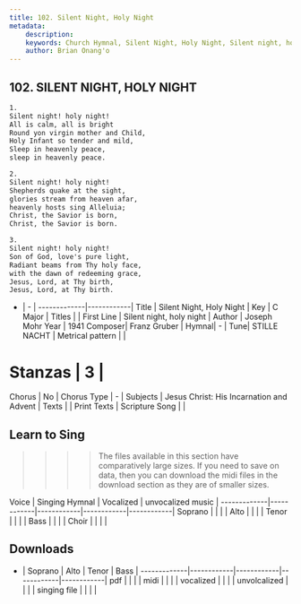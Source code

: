 ```yaml
---
title: 102. Silent Night, Holy Night
metadata:
    description: 
    keywords: Church Hymnal, Silent Night, Holy Night, Silent night, holy night, 
    author: Brian Onang'o
---
```



## 102. SILENT NIGHT, HOLY NIGHT

```txt
1.
Silent night! holy night!
All is calm, all is bright
Round yon virgin mother and Child,
Holy Infant so tender and mild,
Sleep in heavenly peace,
sleep in heavenly peace.

2.
Silent night! holy night!
Shepherds quake at the sight,
glories stream from heaven afar,
heavenly hosts sing Alleluia;
Christ, the Savior is born,
Christ, the Savior is born.

3.
Silent night! holy night!
Son of God, love's pure light,
Radiant beams from Thy holy face,
with the dawn of redeeming grace,
Jesus, Lord, at Thy birth,
Jesus, Lord, at Thy birth.

```

- |   -  |
-------------|------------|
Title | Silent Night, Holy Night |
Key | C Major |
Titles |  |
First Line | Silent night, holy night |
Author | Joseph Mohr
Year | 1941
Composer| Franz Gruber |
Hymnal|  - |
Tune| STILLE NACHT |
Metrical pattern | |
# Stanzas | 3 |
Chorus | No |
Chorus Type | - |
Subjects | Jesus Christ: His Incarnation and Advent |
Texts |  |
Print Texts | 
Scripture Song |  |
  
## Learn to Sing

>>>> The files available in this section have comparatively large sizes. If you need to save on data, then you can download the midi files in the download section as they are of smaller sizes.

Voice |  Singing Hymnal | Vocalized | unvocalized music |
-------------|------------|------------|------------|------------|
Soprano | | | |
Alto | | | |
Tenor | | | |
Bass | | | |
Choir | | | |

## Downloads

- |  Soprano | Alto | Tenor | Bass |
-------------|------------|------------|------------|------------|
pdf | | | |
midi | | | |
vocalized | | | |
unvolcalized | | | |
singing file | | | |
  